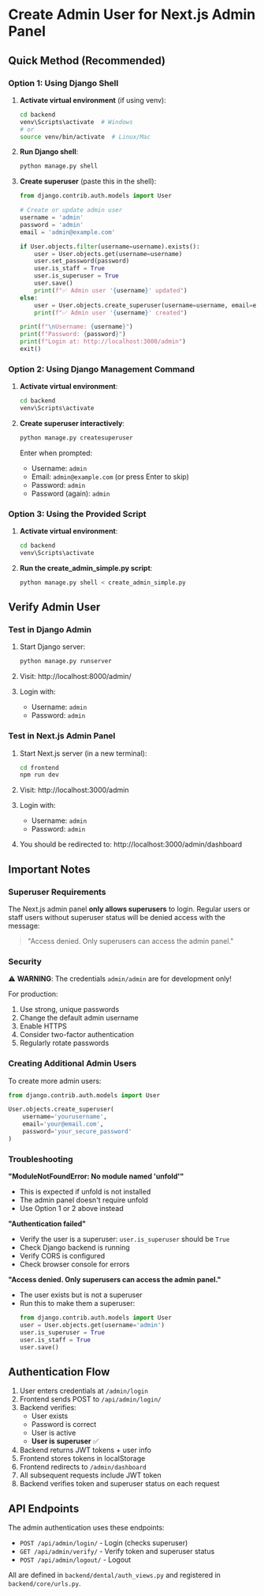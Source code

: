 # Create Admin User for Next.js Admin Panel

## Quick Method (Recommended)

### Option 1: Using Django Shell

1. **Activate virtual environment** (if using venv):
   ```bash
   cd backend
   venv\Scripts\activate  # Windows
   # or
   source venv/bin/activate  # Linux/Mac
   ```

2. **Run Django shell**:
   ```bash
   python manage.py shell
   ```

3. **Create superuser** (paste this in the shell):
   ```python
   from django.contrib.auth.models import User
   
   # Create or update admin user
   username = 'admin'
   password = 'admin'
   email = 'admin@example.com'
   
   if User.objects.filter(username=username).exists():
       user = User.objects.get(username=username)
       user.set_password(password)
       user.is_staff = True
       user.is_superuser = True
       user.save()
       print(f"✅ Admin user '{username}' updated")
   else:
       user = User.objects.create_superuser(username=username, email=email, password=password)
       print(f"✅ Admin user '{username}' created")
   
   print(f"\nUsername: {username}")
   print(f"Password: {password}")
   print(f"Login at: http://localhost:3000/admin")
   exit()
   ```

### Option 2: Using Django Management Command

1. **Activate virtual environment**:
   ```bash
   cd backend
   venv\Scripts\activate
   ```

2. **Create superuser interactively**:
   ```bash
   python manage.py createsuperuser
   ```
   
   Enter when prompted:
   - Username: `admin`
   - Email: `admin@example.com` (or press Enter to skip)
   - Password: `admin`
   - Password (again): `admin`

### Option 3: Using the Provided Script

1. **Activate virtual environment**:
   ```bash
   cd backend
   venv\Scripts\activate
   ```

2. **Run the create_admin_simple.py script**:
   ```bash
   python manage.py shell < create_admin_simple.py
   ```

## Verify Admin User

### Test in Django Admin

1. Start Django server:
   ```bash
   python manage.py runserver
   ```

2. Visit: http://localhost:8000/admin/

3. Login with:
   - Username: `admin`
   - Password: `admin`

### Test in Next.js Admin Panel

1. Start Next.js server (in a new terminal):
   ```bash
   cd frontend
   npm run dev
   ```

2. Visit: http://localhost:3000/admin

3. Login with:
   - Username: `admin`
   - Password: `admin`

4. You should be redirected to: http://localhost:3000/admin/dashboard

## Important Notes

### Superuser Requirements

The Next.js admin panel **only allows superusers** to login. Regular users or staff users without superuser status will be denied access with the message:

> "Access denied. Only superusers can access the admin panel."

### Security

⚠️ **WARNING**: The credentials `admin/admin` are for development only!

For production:
1. Use strong, unique passwords
2. Change the default admin username
3. Enable HTTPS
4. Consider two-factor authentication
5. Regularly rotate passwords

### Creating Additional Admin Users

To create more admin users:

```python
from django.contrib.auth.models import User

User.objects.create_superuser(
    username='yourusername',
    email='your@email.com',
    password='your_secure_password'
)
```

### Troubleshooting

**"ModuleNotFoundError: No module named 'unfold'"**
- This is expected if unfold is not installed
- The admin panel doesn't require unfold
- Use Option 1 or 2 above instead

**"Authentication failed"**
- Verify the user is a superuser: `user.is_superuser` should be `True`
- Check Django backend is running
- Verify CORS is configured
- Check browser console for errors

**"Access denied. Only superusers can access the admin panel."**
- The user exists but is not a superuser
- Run this to make them a superuser:
  ```python
  from django.contrib.auth.models import User
  user = User.objects.get(username='admin')
  user.is_superuser = True
  user.is_staff = True
  user.save()
  ```

## Authentication Flow

1. User enters credentials at `/admin/login`
2. Frontend sends POST to `/api/admin/login/`
3. Backend verifies:
   - User exists
   - Password is correct
   - User is active
   - **User is superuser** ✅
4. Backend returns JWT tokens + user info
5. Frontend stores tokens in localStorage
6. Frontend redirects to `/admin/dashboard`
7. All subsequent requests include JWT token
8. Backend verifies token and superuser status on each request

## API Endpoints

The admin authentication uses these endpoints:

- `POST /api/admin/login/` - Login (checks superuser)
- `GET /api/admin/verify/` - Verify token and superuser status
- `POST /api/admin/logout/` - Logout

All are defined in `backend/dental/auth_views.py` and registered in `backend/core/urls.py`.

